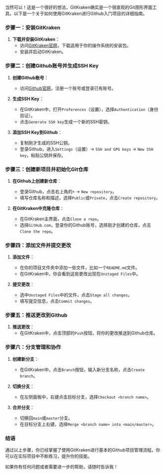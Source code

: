 当然可以！这是一个很好的想法，GitKraken确实是一个很直观的Git图形界面工具。以下是一个关于如何使用GitKraken进行Github入门项目的详细指南。

### 步骤一：安装GitKraken
1. **下载并安装GitKraken**：
   - 访问[GitKraken官网](https://www.gitkraken.com/)，下载适用于你的操作系统的安装包。
   - 安装并启动GitKraken。

### 步骤二：创建Github账号并生成SSH Key
1. **创建Github账号**：
   - 访问[Github官网](https://github.com/)，注册一个账号或登录已有账号。

2. **生成SSH Key**：
   - 在GitKraken中，打开`Preferences`（设置），选择`Authentication`（身份验证）。
   - 点击`Generate SSH key`生成一个新的SSH密钥。

3. **添加SSH Key到Github**：
   - 复制刚才生成的SSH公钥。
   - 登录Github，进入`Settings`（设置）-> `SSH and GPG keys` -> `New SSH key`，粘贴公钥并保存。

### 步骤三：创建新项目并初始化Git仓库
1. **在Github上创建新仓库**：
   - 登录Github，点击右上角的`+` -> `New repository`。
   - 填写仓库名称和描述，选择`Public`或`Private`，点击`Create repository`。

2. **在GitKraken中克隆仓库**：
   - 在GitKraken主界面，点击`Clone a repo`。
   - 选择`GitHub.com`，登录你的Github账号，选择刚才创建的仓库，点击`Clone the repo`。

### 步骤四：添加文件并提交更改
1. **添加文件**：
   - 在你的项目文件夹中添加一些文件，比如一个`README.md`文件。
   - 在GitKraken中，你会看到这些更改出现在`Unstaged Files`中。

2. **提交更改**：
   - 选中`Unstaged Files`中的文件，点击`Stage all changes`。
   - 填写提交信息，点击`Commit changes`。

### 步骤五：推送更改到Github
1. **推送更改**：
   - 在GitKraken中，点击顶部的`Push`按钮，将你的更改推送到Github仓库。

### 步骤六：分支管理和协作
1. **创建新分支**：
   - 在GitKraken中，点击`Branch`按钮，输入新分支名称，点击`Create branch`。

2. **切换分支**：
   - 在左侧面板中，右键点击目标分支，选择`Checkout <branch name>`。

3. **合并分支**：
   - 切换回`main`或`master`分支。
   - 在目标分支上右键，选择`Merge <branch name> into <main/master>`。

### 结语
通过以上步骤，你已经掌握了使用GitKraken进行基本的Github项目管理流程。你可以在实际项目中不断练习，提升你的技能。

如果你有任何问题或者需要进一步的帮助，请随时告诉我！